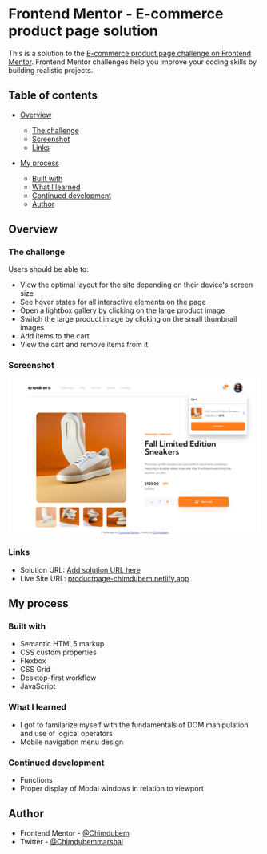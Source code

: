 # Frontend Mentor - E-commerce product page solution

This is a solution to the [E-commerce product page challenge on Frontend Mentor](https://www.frontendmentor.io/challenges/ecommerce-product-page-UPsZ9MJp6). Frontend Mentor challenges help you improve your coding skills by building realistic projects.

## Table of contents

- [Overview](#overview)
  - [The challenge](#the-challenge)
  - [Screenshot](#screenshot)
  - [Links](#links)
- [My process](#my-process)

  - [Built with](#built-with)
  - [What I learned](#what-i-learned)
  - [Continued development](#continued-development)
  - [Author](#author)

## Overview

### The challenge

Users should be able to:

- View the optimal layout for the site depending on their device's screen size
- See hover states for all interactive elements on the page
- Open a lightbox gallery by clicking on the large product image
- Switch the large product image by clicking on the small thumbnail images
- Add items to the cart
- View the cart and remove items from it

### Screenshot

![](<images/Project%20Screenshots/127.0.0.1_5504_%20(3).png>)

### Links

- Solution URL: [Add solution URL here](https://github.com/Chimdubem/product-page)
- Live Site URL: [productpage-chimdubem.netlify.app](https://productpage-chimdubem.netlify.app)

## My process

### Built with

- Semantic HTML5 markup
- CSS custom properties
- Flexbox
- CSS Grid
- Desktop-first workflow
- JavaScript

### What I learned

- I got to familarize myself with the fundamentals of DOM manipulation and use of logical operators
- Mobile navigation menu design

### Continued development

- Functions
- Proper display of Modal windows in relation to viewport

## Author

- Frontend Mentor - [@Chimdubem](https://www.frontendmentor.io/profile/Chimdubem)
- Twitter - [@Chimdubemmarshal](https://www.twitter.com/Chimdubemmarshal)
